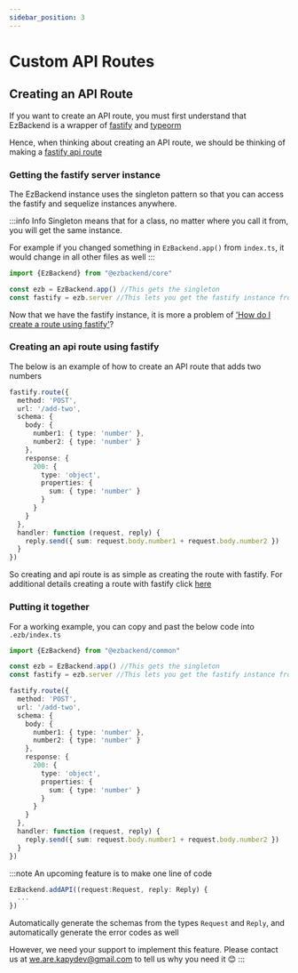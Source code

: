 ```yaml
---
sidebar_position: 3
---
```


# Custom API Routes

## Creating an API Route

If you want to create an API route, you must first understand that EzBackend is a wrapper of [fastify](https://www.fastify.io/) and [typeorm](https://typeorm.io/)

Hence, when thinking about creating an API route, we should be thinking of making a [fastify api route](https://www.fastify.io/docs/latest/Routes/)

### Getting the fastify server instance

The EzBackend instance uses the singleton pattern so that you can access the fastify and sequelize instances anywhere.

:::info Info
Singleton means that for a class, no matter where you call it from, you will get the same instance.

For example if you changed something in `EzBackend.app()` from `index.ts`, it would change in all other files as well
:::

```ts title=".ezb/index.ts"
import {EzBackend} from "@ezbackend/core"

const ezb = EzBackend.app() //This gets the singleton
const fastify = ezb.server //This lets you get the fastify instance from anywhere

```

Now that we have the fastify instance, it is more a problem of ['How do I create a route using fastify'](https://www.fastify.io/docs/latest/Routes/)?

### Creating an api route using fastify

The below is an example of how to create an API route that adds two numbers

```ts title=".ezb/index.ts"
fastify.route({
  method: 'POST',
  url: '/add-two',
  schema: {
    body: {
      number1: { type: 'number' },
      number2: { type: 'number' }
    },
    response: {
      200: {
        type: 'object',
        properties: {
          sum: { type: 'number' }
        }
      }
    }
  },
  handler: function (request, reply) {
    reply.send({ sum: request.body.number1 + request.body.number2 })
  }
})

```

So creating and api route is as simple as creating the route with fastify. For additional details creating a route with fastify click [here](https://www.fastify.io/docs/latest/Routes/)


### Putting it together

For a working example, you can copy and past the below code into `.ezb/index.ts`

```ts ./ezb/index.ts
import {EzBackend} from "@ezbackend/common"

const ezb = EzBackend.app() //This gets the singleton
const fastify = ezb.server //This lets you get the fastify instance from anywhere

fastify.route({
  method: 'POST',
  url: '/add-two',
  schema: {
    body: {
      number1: { type: 'number' },
      number2: { type: 'number' }
    },
    response: {
      200: {
        type: 'object',
        properties: {
          sum: { type: 'number' }
        }
      }
    }
  },
  handler: function (request, reply) {
    reply.send({ sum: request.body.number1 + request.body.number2 })
  }
})
```

:::note
An upcoming feature is to make one line of code

```ts
EzBackend.addAPI((request:Request, reply: Reply) {
  ...
})
```

Automatically generate the schemas from the types `Request` and `Reply`, and automatically generate the error codes as well

However, we need your support to implement this feature. Please contact us at we.are.kapydev@gmail.com to tell us why you need it 😊
:::